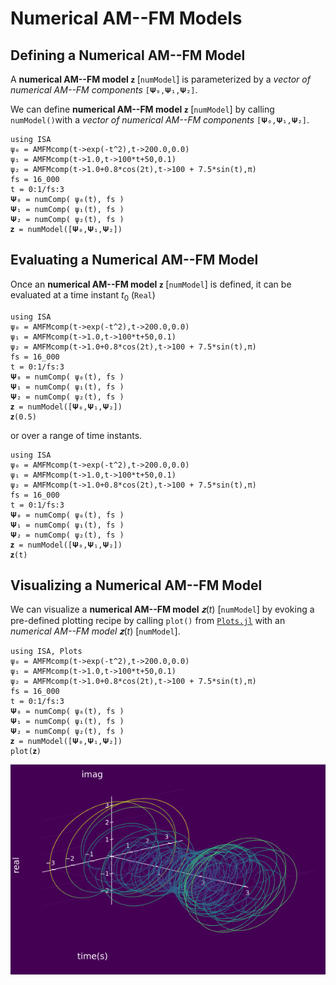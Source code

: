 # Numerical AM--FM Models

## Defining a Numerical AM--FM Model

A **numerical AM--FM model** `𝐳` [`numModel`] is parameterized by a *vector of  numerical AM--FM components* `[𝚿₀,𝚿₁,𝚿₂]`.

We can define **numerical AM--FM model** `𝐳` [`numModel`] by calling `numModel()`with a *vector of  numerical AM--FM components* `[𝚿₀,𝚿₁,𝚿₂]`.
```@example
using ISA
ψ₀ = AMFMcomp(t->exp(-t^2),t->200.0,0.0)
ψ₁ = AMFMcomp(t->1.0,t->100*t+50,0.1)
ψ₂ = AMFMcomp(t->1.0+0.8*cos(2t),t->100 + 7.5*sin(t),π)
fs = 16_000
t = 0:1/fs:3
𝚿₀ = numComp( ψ₀(t), fs )
𝚿₁ = numComp( ψ₁(t), fs )
𝚿₂ = numComp( ψ₂(t), fs )
𝐳 = numModel([𝚿₀,𝚿₁,𝚿₂])
```

## Evaluating a Numerical AM--FM Model
Once an  **numerical AM--FM model** `𝐳` [`numModel`] is defined, it can be evaluated at
a time instant $t_0$ (`Real`)
```@example
using ISA
ψ₀ = AMFMcomp(t->exp(-t^2),t->200.0,0.0)
ψ₁ = AMFMcomp(t->1.0,t->100*t+50,0.1)
ψ₂ = AMFMcomp(t->1.0+0.8*cos(2t),t->100 + 7.5*sin(t),π)
fs = 16_000
t = 0:1/fs:3
𝚿₀ = numComp( ψ₀(t), fs )
𝚿₁ = numComp( ψ₁(t), fs )
𝚿₂ = numComp( ψ₂(t), fs )
𝐳 = numModel([𝚿₀,𝚿₁,𝚿₂])
𝐳(0.5)
```
or over a range of time instants.
```@example
using ISA
ψ₀ = AMFMcomp(t->exp(-t^2),t->200.0,0.0)
ψ₁ = AMFMcomp(t->1.0,t->100*t+50,0.1)
ψ₂ = AMFMcomp(t->1.0+0.8*cos(2t),t->100 + 7.5*sin(t),π)
fs = 16_000
t = 0:1/fs:3
𝚿₀ = numComp( ψ₀(t), fs )
𝚿₁ = numComp( ψ₁(t), fs )
𝚿₂ = numComp( ψ₂(t), fs )
𝐳 = numModel([𝚿₀,𝚿₁,𝚿₂])
𝐳(t)
```

## Visualizing a Numerical AM--FM Model
We can visualize a **numerical AM--FM model** $𝐳(t)$ [`numModel`] by evoking a pre-defined plotting recipe by calling `plot()` from [`Plots.jl`](http://docs.juliaplots.org/latest/) with an *numerical AM--FM model* $𝐳(t)$ [`numModel`].
```@julia
using ISA, Plots
ψ₀ = AMFMcomp(t->exp(-t^2),t->200.0,0.0)
ψ₁ = AMFMcomp(t->1.0,t->100*t+50,0.1)
ψ₂ = AMFMcomp(t->1.0+0.8*cos(2t),t->100 + 7.5*sin(t),π)
fs = 16_000
t = 0:1/fs:3
𝚿₀ = numComp( ψ₀(t), fs )
𝚿₁ = numComp( ψ₁(t), fs )
𝚿₂ = numComp( ψ₂(t), fs )
𝐳 = numModel([𝚿₀,𝚿₁,𝚿₂])
plot(𝐳)
```
![](https://raw.githubusercontent.com/NMSU-ISA/ISA/master/docs/src/assets/IS_num_exAMFMmodel1.png)
